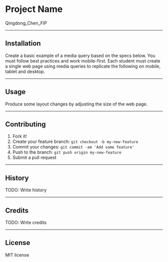 
# Project Name
Qingdong_Chen_FIP


---

## Installation
Create a basic example of a media query based on the specs below. You must follow best practices and work mobile-first. Each student  must create a single web page using media queries to replicate the following on mobile, tablet and desktop.

---

## Usage
Produce some layout changes by adjusting the size of the web page.

---

## Contributing
1. Fork it!
2. Create your feature branch: `git checkout -b my-new-feature`
3. Commit your changes: `git commit -am 'Add some feature'`
4. Push to the branch: `git push origin my-new-feature`
5. Submit a pull request 
---

## History
TODO: Write history

---

## Credits
TODO: Write credits

---

## License
MIT license